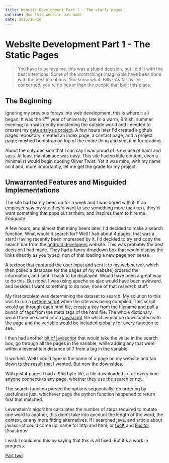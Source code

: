 ```yaml
---
title: Website Development Part 1 - The static pages
outline: How this website was made
date: 2015/16/10
---
```


# Website Development Part 1 - The Static Pages

> You have to believe me, this was a stupid decision, but I did it with the best intentions. Some of the worst things imaginable have been done with the best intentions. You know what, Billy? As far as I'm concerned, you're no better than the people that built this place.

## The Beginning

Ignoring my previous forays into web development, this is where it all began. It was the 2<sup>nd</sup> year of university, late in a warm, British, summer evening; rain was gently moistening the outside world and I needed to present my [data analysis project](https://github.com/timlyo/redditReadability). A few hours later I'd created a github pages repository; created an index page, a contact page, and a project page; mushed bootstrap on top of the entire thing and sent it in for grading.

About the only decision that I can say I was proud of is my use of haml and sass. At least maintainace was easy. This site had so little content, even a minimalist would begin quoting Oliver Twist. Yet it was mine, with my name on it and, more importantly, let me get the grade for my project.

## Unwarranted Features and Misguided Implementations

The site had barely been up for a week and I was bored with it. If an employer saw my site they'd want to see something more than text, they'd want something that pops out at them, and inspires them to hire me. *Endquote*

A few hours, and almost that many beers later, I'd decided to make a search function. What would it search for? Well I had about 4 pages, that was a start! Having recently been impressed by it, I'd decided to try and copy the search bar from the [android developers](developer.android.com) website. This was probably the best decision I had made. They had a fancy dropdown box that would display the links directly as you typed, non of that loading a new page non sense.

A textbox that captured the user input and sent it to my web server, which then polled a database for the pages of my website, ordered the information, and sent it back to be displayed. Would have been a great way to do this. But nope. I was using apache so ajax would have been awkward, and besides I want something to do now; none of that *research* stuff.

My first problem was determining the dataset to search. My solution to this was to run a [python script](https://github.com/timlyo/personalWebsite/blob/4eddcebb1a84961f249c5aa9e35281161e5f1610/setupPageList.py) when the site was being compiled. This script would go through each html file, create a key from the filename and pull a bunch of tags from the meta tags of the html file. The whole dictionary would then be saved into a [javascript](https://github.com/timlyo/personalWebsite/blob/4eddcebb1a84961f249c5aa9e35281161e5f1610/dist/javascript/pageList.js) file which would be downloaded with the page and the variable would be included globally for every function to see.

I then had another [bit of javascript](https://github.com/timlyo/personalWebsite/blob/4eddcebb1a84961f249c5aa9e35281161e5f1610/dist/javascript/search.js) that would take the value in the search box, go through all the pages in the variable, while adding any that were within a levenshtein distance of 7 from a tag in the variable.

It worked. Well I could type in the name of a page on my website and tab down to the result that I wanted. But now the downsides.

With just 4 pages I had a 955 byte file, a file downloaded in full every time anyone connects to any page, whether they use the search or not.

The search function parsed the options sequentially; no ordering by usefulness just, whichever page the python function happened to return first that matched.

Levenstein's algorithm calculates the number of steps required to mutate one word to another, this didn't take into account the length of the word, the context, or any more fitting alternatives. If I searched java, and article about javascript could come up, same for http and html; or [fucK](https://en.wikipedia.org/wiki/L-Fuculokinase) and [Fucitol](https://en.wikipedia.org/wiki/Fucitol). Disastrous!

I wish I could end this by saying that this is all fixed. But it's a work in progress.

[Part two](websiteDevelopment2)
